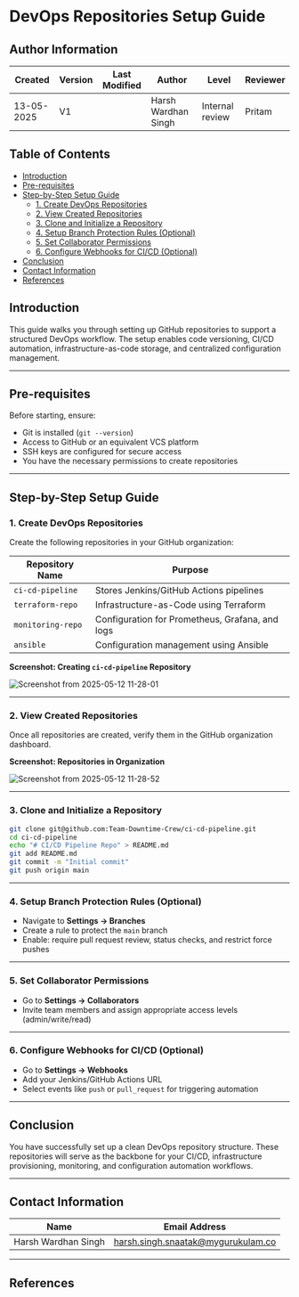 
#   DevOps Repositories Setup Guide


## Author Information

| **Created** | **Version** | **Last Modified** | **Author**            | **Level**         | **Reviewer** |
|-------------|-------------|-------------------|------------------------|-------------------|--------------|
| 13-05-2025  | V1          |      | Harsh Wardhan Singh    | Internal review   | Pritam       |


##   Table of Contents

- [Introduction](#-introduction)
- [Pre-requisites](#-pre-requisites)
- [Step-by-Step Setup Guide](#-step-by-step-setup-guide)
  - [1. Create DevOps Repositories](#-1-create-devops-repositories)
  - [2. View Created Repositories](#-2-view-created-repositories)
  - [3. Clone and Initialize a Repository](#-3-clone-and-initialize-a-repository)
  - [4. Setup Branch Protection Rules (Optional)](#-4-setup-branch-protection-rules-optional)
  - [5. Set Collaborator Permissions](#-5-set-collaborator-permissions)
  - [6. Configure Webhooks for CI/CD (Optional)](#-6-configure-webhooks-for-cicd-optional)
- [Conclusion](#-conclusion)
- [Contact Information](#-contact-information)
- [References](#-references)


##   Introduction

This guide walks you through setting up GitHub repositories to support a structured DevOps workflow. The setup enables code versioning, CI/CD automation, infrastructure-as-code storage, and centralized configuration management.

---

##   Pre-requisites

Before starting, ensure:

- Git is installed (`git --version`)
- Access to GitHub or an equivalent VCS platform
- SSH keys are configured for secure access
- You have the necessary permissions to create repositories

---

##   Step-by-Step Setup Guide

###   1. Create DevOps Repositories

Create the following repositories in your GitHub organization:

| Repository Name       | Purpose                                           |
|-----------------------|---------------------------------------------------|
| `ci-cd-pipeline`      | Stores Jenkins/GitHub Actions pipelines           |
| `terraform-repo`      | Infrastructure-as-Code using Terraform            |
| `monitoring-repo`     | Configuration for Prometheus, Grafana, and logs   |
| `ansible`             | Configuration management using Ansible            |

  **Screenshot: Creating `ci-cd-pipeline` Repository**  


![Screenshot from 2025-05-12 11-28-01](https://github.com/user-attachments/assets/f7b4091b-bc5b-427e-8c2d-f3c4b27cd861)

---

###   2. View Created Repositories

Once all repositories are created, verify them in the GitHub organization dashboard.

  **Screenshot: Repositories in Organization**  


![Screenshot from 2025-05-12 11-28-52](https://github.com/user-attachments/assets/8b769313-fe24-4e38-bcf6-1bdab9e23ccc)


---

###   3. Clone and Initialize a Repository

```bash
git clone git@github.com:Team-Downtime-Crew/ci-cd-pipeline.git
cd ci-cd-pipeline
echo "# CI/CD Pipeline Repo" > README.md
git add README.md
git commit -m "Initial commit"
git push origin main
```

---

###   4. Setup Branch Protection Rules (Optional)

- Navigate to **Settings → Branches**
- Create a rule to protect the `main` branch
- Enable: require pull request review, status checks, and restrict force pushes

---

###   5. Set Collaborator Permissions

- Go to **Settings → Collaborators**
- Invite team members and assign appropriate access levels (admin/write/read)

---

###   6. Configure Webhooks for CI/CD (Optional)

- Go to **Settings → Webhooks**
- Add your Jenkins/GitHub Actions URL
- Select events like `push` or `pull_request` for triggering automation

---

##  Conclusion

You have successfully set up a clean DevOps repository structure. These repositories will serve as the backbone for your CI/CD, infrastructure provisioning, monitoring, and configuration automation workflows.

---

##   Contact Information

| Name                | Email Address                          |
|---------------------|-----------------------------------------|
| Harsh Wardhan Singh | harsh.singh.snaatak@mygurukulam.co     |

---

##   References

